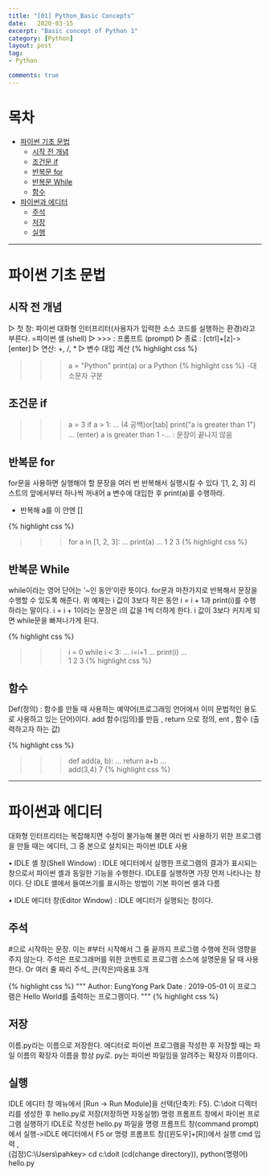 ```yaml
---
title: "[01] Python_Basic Concepts"
date:   2020-03-15
excerpt: "Basic concept of Python 1"
category: [Python]
layout: post
tag:
- Python

comments: true
---
```



# 목차
- [ 파이썬 기초 문법](#01----------)
  * [시작 전 개념 ](#----------)
  * [조건문 if](#----if)
  * [반복문 for](#----for)
  * [반복문 While](#----while)
  * [함수](#--)
- [파이썬과 에디터](#--------)
  * [주석](#--)
  * [저장](#--)
  * [실행](#--)


---

# 파이썬 기초 문법

## 시작 전 개념 
▷ 첫 창: 파이썬 대화형 인터프리터(사용자가 입력한 소스 코드를 실행하는 환경)라고 부른다. =파이썬 셀 (shell) 
▷ >>> : 프롬프트 (prompt) 
▷ 종료 : [ctrl]+[z]->[enter]
▷ 연산: +, /, *
▷ 변수 대입 계산
{% highlight css %}
>>> a = "Python"
>>> print(a)  or a
Python
{% highlight css %}
-대소문자 구분



## 조건문 if
>>> a = 3
>>> if a > 1:
... (4 공백)or[tab] print("a is greater than 1") 
... (enter)
a is greater than 1
-... : 문장이 끝나지 않음



## 반복문 for
for문을 사용하면 실행해야 할 문장을 여러 번 반복해서 실행시킬 수 있다
‘[1, 2, 3] 리스트의 앞에서부터 하나씩 꺼내어 a 변수에 대입한 후 print(a)를 수행하라.
- 반복해 a를 이 안엔 []

{% highlight css %}
>>> for a in [1, 2, 3]: 
...     print(a)
...
1
2
3
{% highlight css %}



## 반복문 While
while이라는 영어 단어는 ‘~인 동안’이란 뜻이다. for문과 마찬가지로 반복해서 문장을 수행할 수 있도록 해준다. 
위 예제는 i 값이 3보다 작은 동안 i = i + 1과 print(i)를 수행하라는 말이다. 
i = i + 1이라는 문장은 i의 값을 1씩 더하게 한다. 
i 값이 3보다 커지게 되면 while문을 빠져나가게 된다.

{% highlight css %}
>>> i = 0
>>> while i < 3:
...     i=i+1
...     print(i)
...     
1
2
3
{% highlight css %}



## 함수
Def(정의) : 함수를 만들 때 사용하는 예약어(프로그래밍 언어에서 이미 문법적인 용도로 사용하고 있는 단어)이다. 
add 함수(임의)를 만듬 , return 으로 정의, ent , 함수 (출력하고자 하는 값)

{% highlight css %}
>>> def add(a, b):
...     return a+b
...      
>>> add(3,4)
7
{% highlight css %}


---

# 파이썬과 에디터
대화형 인터프리터는 복잡해지면 수정이 불가능해 불편
여러 번 사용하기 위한 프로그램을 만들 때는 에디터, 
그 중 본으로 설치되는 파이썬 IDLE 사용

•   IDLE 셸 창(Shell Window)
: IDLE 에디터에서 실행한 프로그램의 결과가 표시되는 창으로서 파이썬 셸과 동일한 기능을 수행한다. IDLE를 실행하면 가장 먼저 나타나는 창이다. 단 IDLE 셸에서 들여쓰기를 표시하는 방법이 기본 파이썬 셸과 다름

•   IDLE 에디터 창(Editor Window)
: IDLE 에디터가 실행되는 창이다.

## 주석
#으로 시작하는 문장. 이는 #부터 시작해서 그 줄 끝까지 프로그램 수행에 전혀 영향을 주지 않는다. 
주석은 프로그래머를 위한 코멘트로 프로그램 소스에 설명문을 달 때 사용한다.
Or 여러 줄 짜리 주석_ 큰(작은)따옴표 3개

{% highlight css %}
"""
Author: EungYong Park
Date : 2019-05-01
이 프로그램은 Hello World를 출력하는 프로그램이다.
"""
{% highlight css %}



## 저장
이름.py라는 이름으로 저장한다. 
에디터로 파이썬 프로그램을 작성한 후 저장할 때는 파일 이름의 확장자 이름을 항상 py로. 
py는 파이썬 파일임을 알려주는 확장자 이름이다.



## 실행
IDLE 에디터 창 메뉴에서 [Run → Run Module]을 선택(단축키: F5).
C:\doit 디렉터리를 생성한 후 hello.py로 저장(저장하면 자동실행)
명령 프롬프트 창에서 파이썬 프로그램 실행하기
IDLE로 작성한 hello.py 파일을 명령 프롬프트 창(command prompt)에서 실행->IDLE 에디터에서 F5                                 or
명령 프롬프트 창([윈도우]+[R])에서 실행 cmd 입력 ,                                        
(검정)C:\Users\pahkey> cd c:\doit     (cd(change directory)),           python(명령어) hello.py



